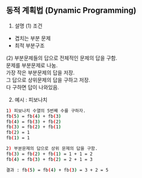 ## 동적 계획법 (Dynamic Programming)

1. 설명
(1) 조건
 - 겹치는 부분 문제
 - 최적 부분구조
 
(2) 부분문제들의 답으로 전체적인 문제의 답을 구함.
</br>
문제를 부분문제로 나눔.
</br>
가장 작은 부분문제의 답을 저장.
</br>
그 답으로 상위문제의 답을 구하고 저장.
</br>
다 구하면 답이 나와있음.

2. 예시 : 피보나치

```sh
1) 피보나치 수열의 5번째 수를 구하자.
fb(5) = fb(4) + fb(3)
fb(4) = fb(3) + fb(2)
fb(3) = fb(2) + fb(1)
fb(2) = 1
fb(1) = 1

2) 부분문제의 답으로 상위 문제의 답을 구함.
fb(3) = fb(2) + fb(1) = 1 + 1 = 2
fb(4) = fb(3) + fb(2) = 2 + 1 = 3

결과 : fb(5) = fb(4) + fb(3) = 3 + 2 = 5
```

